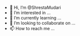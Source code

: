 - 👋 Hi, I’m @ShrestaMudari
- 👀 I’m interested in ...
- 🌱 I’m currently learning ...
- 💞️ I’m looking to collaborate on ...
- 📫 How to reach me ...

<!---
ShrestaMudari/ShrestaMudari is a ✨ special ✨ repository because its `README.md` (this file) appears on your GitHub profile.
You can click the Preview link to take a look at your changes.
--->

